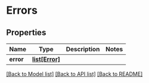 # Errors


## Properties
Name | Type | Description | Notes
------------ | ------------- | ------------- | -------------
**error** | [**list[Error]**](Error.md) |  | 

[[Back to Model list]](../README.md#documentation-for-models) [[Back to API list]](../README.md#documentation-for-api-endpoints) [[Back to README]](../README.md)


